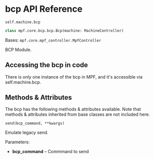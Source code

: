 # bcp API Reference

`self.machine.bcp`

``` python
class mpf.core.bcp.bcp.Bcp(machine: MachineController)
```

Bases: `mpf.core.mpf_controller.MpfController`

BCP Module.

## Accessing the bcp in code

There is only one instance of the bcp in MPF, and it's accessible via self.machine.bcp.

## Methods & Attributes

The bcp has the following methods & attributes available. Note that methods & attributes inherited from base classes are not included here.

`send(bcp_command, **kwargs)`

Emulate legacy send.

Parameters:

* **bcp_command** – Commmand to send
